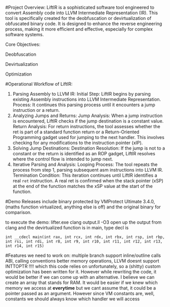 #Project Overview:
LiftIR is a sophisticated software tool engineered to convert Assembly code into LLVM Intermediate Representation (IR). This tool is specifically created for the deobfuscation or devirtualization of obfuscated binary code. It is designed to enhance the reverse engineering process, making it more efficient and effective, especially for complex software systems.

Core Objectives:

Deobfuscation

Devirtualization

Optimization


#Operational Workflow of LiftIR:
1. Parsing Assembly to LLVM IR:
Initial Step: LiftIR begins by parsing existing Assembly instructions into LLVM Intermediate Representation.
Process: It continues this parsing process until it encounters a jump instruction or a return.
2. Analyzing Jumps and Returns:
Jump Analysis: When a jump instruction is encountered, LiftIR checks if the jump destination is a constant value.
Return Analysis: For return instructions, the tool assesses whether the ret is part of a standard function return or a Return-Oriented Programming gadget used for jumping to the next handler. This involves checking for any modifications to the instruction pointer (xIP).
3. Solving Jump Destinations:
Destination Resolution: If the jump is not to a constant or the return is identified as an ROP gadget, LiftIR resolves where the control flow is intended to jump next.
4. Iterative Parsing and Analysis:
Looping Process: The tool repeats the process from step 1, parsing subsequent asm instructions into LLVM IR.
Termination Condition: This iteration continues until LiftIR identifies a real `ret` instruction. A real ret is confirmed when the stack pointer (xSP) at the end of the function matches the xSP value at the start of the function.


#Demo
Releases include binary protected by VMProtect Ultimate 3.4.0, (maths function virtualized, anything else is off) and the original binary for comparison.

to execute the demo:
lifter.exe
clang output.ll -O3 
open up the output from clang and the devirtualized function is in main, type decl is 

```int __cdecl main(int rax, int rcx, int rdx, int rbx, int rsp, int rbp, int rsi, int rdi, int r8, int r9, int r10, int r11, int r12, int r13, int r14, int r15)```





#Features we need to work on:
multiple branch support
inline/outline calls
ABI, calling conventions
better memory operations, LLVM doesnt support INTTOPTR !!!! which this code relies on unfortunately, so a (shitty) custom optimization has been written for it. However while rewriting the code, it would be better if we can come up with an alternative. I believe we can create an array that stands for RAM. It would be easier if we knew which memory we access at **everytime** but we cant assume that, it could be a pointer passed as an argument. However since VM constants are, well, constants we should always know which handler we will access
